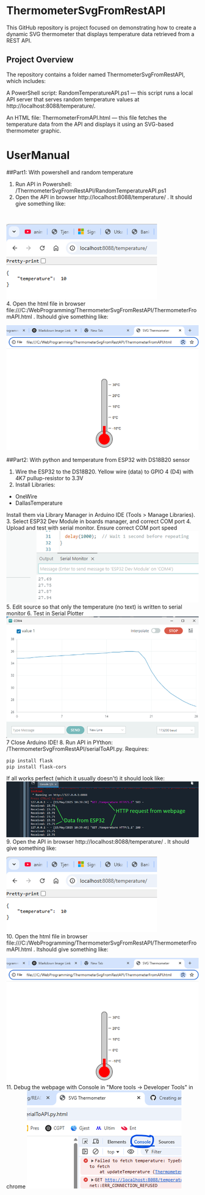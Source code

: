 # ThermometerSvgFromRestAPI
This GitHub repository is project focused on demonstrating how to create a dynamic SVG thermometer that displays temperature data retrieved from a REST API.

## Project Overview
The repository contains a folder named ThermometerSvgFromRestAPI, which includes:

A PowerShell script: RandomTemperatureAPI.ps1 — this script runs a local API server that serves random temperature values at http://localhost:8088/temperature/.

An HTML file: ThermometerFromAPI.html — this file fetches the temperature data from the API and displays it using an SVG-based thermometer graphic.

# UserManual 
##Part1: With powershell and random temperature

1. Run API in Powershell: /ThermometerSvgFromRestAPI/RandomTemperatureAPI.ps1
2. Open the API in browser http://localhost:8088/temperature/ . It should give something like:
<br>

![API in Browser](images/APIInBrowser.png)
<br>
4. Open the html file in browser file:///C:/WebProgramming/ThermometerSvgFromRestAPI/ThermometerFromAPI.html . Itshould give something like:
<br>

![API in Browser](images/ThermometerInBrowser.png) 

##Part2: With python and temperature from ESP32 with DS18B20 sensor

1. Wire the ESP32 to the DS18B20. Yellow wire (data) to GPIO 4 (D4) with 4K7 pullup-resistor to 3.3V
2. Install Libraries:
 - OneWire
 - DallasTemperature

Install them via Library Manager in Arduino IDE (Tools > Manage Libraries).
3. Select ESP32 Dev Module in boards manager, and correct COM port
4. Upload and test with serial monitor. Ensure correct COM port speed
![API in Browser](images/serialMonitor.png)
5. Edit source so that only the temperature (no text) is written to serial monitor
6. Test in Serial Plotter
![API in Browser](images/serialPlotter.png)
7  Close Arduino IDE!
8. Run API in PYthon: /ThermometerSvgFromRestAPI/serialToAPI.py. Requires:
```
pip install flask
pip install flask-cors
```
If all works perfect (which it usually doesn't) it should look like:
![SpyderConsoleOutput.png](images/SpyderConsoleOutput.png)
9. Open the API in browser http://localhost:8088/temperature/ . It should give something like:
<br>

![API in Browser](images/APIInBrowser.png)
<br>
10. Open the html file in browser file:///C:/WebProgramming/ThermometerSvgFromRestAPI/ThermometerFromAPI.html . Itshould give something like:
<br>

![API in Browser](images/ThermometerInBrowser.png) 
11. Debug the webpage with Console in "More tools -> Developer Tools" in chrome
![javascriptConsole.png](images/javascriptConsole.png) 
